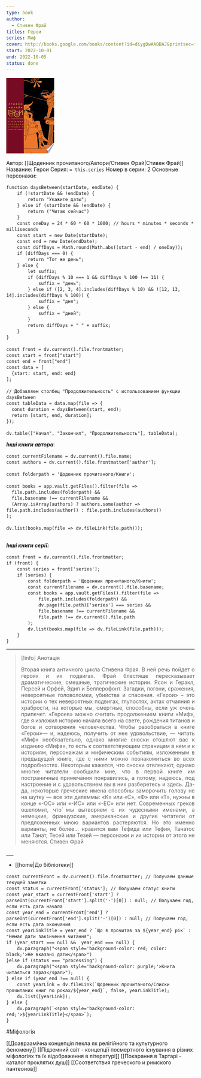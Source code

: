 ```yaml
---
type: book
author:
  - Стивен Фрай
titles: Герои
series: Миф
cover: http://books.google.com/books/content?id=diygDwAAQBAJ&printsec=frontcover&img=1&zoom=1&edge=curl&source=gbs_api
start: 2022-10-01
end: 2022-10-05
status: done
---
```

![cover|150](media/cover!150-115.jpg)

Автор: [[Щоденник прочитаного/Автори/Стивен Фрай|Стивен Фрай]]
Название: Герои
Серия:  `= this.series`
Номер в серии: 2
Основные персонажи:

```dataviewjs
function daysBetween(startDate, endDate) {
	if (!startDate && !endDate) { 
		return "Укажите даты"; 
	} else if (startDate && !endDate) {
		return ("Читаю сейчас")
	}
	const oneDay = 24 * 60 * 60 * 1000; // hours * minutes * seconds * milliseconds
	const start = new Date(startDate);
	const end = new Date(endDate);
	const diffDays = Math.round(Math.abs((start - end) / oneDay));
	if (diffDays === 0) {
		return "Тот же день";   
	} else {
		let suffix;     
	    if (diffDays % 10 === 1 && diffDays % 100 !== 11) {
		    suffix = "день";     
	    } else if ([2, 3, 4].includes(diffDays % 10) && ![12, 13, 14].includes(diffDays % 100)) {
			suffix = "дня";     
		} else {       
			suffix = "дней";     
		}          
		return diffDays + " " + suffix;   
	} 
}  

const front = dv.current().file.frontmatter;
const start = front["start"]
const end = front["end"]
const data = [
  {start: start, end: end}
];

// Добавляем столбец "Продолжительность" с использованием функции daysBetween
const tableData = data.map(file => {
  const duration = daysBetween(start, end);
  return [start, end, duration];
});

dv.table(["Начал", "Закончил", "Продолжительность"], tableData);
```
***Інші книги автора***:
```dataviewjs
const currentFilename = dv.current().file.name;
const authors = dv.current().file.frontmatter['author'];

const folderpath = 'Щоденник прочитаного/Книги';

const books = app.vault.getFiles().filter(file =>
  file.path.includes(folderpath) &&
  file.basename !== currentFilename &&
  (Array.isArray(authors) ? authors.some(author => file.path.includes(author)) : file.path.includes(authors))
);

dv.list(books.map(file => dv.fileLink(file.path)));


```
***Інші книги серії:***
```dataviewjs
const front = dv.current().file.frontmatter;
if (front) {
	const series = front['series'];
	if (series) {
		const folderpath = 'Щоденник прочитаного/Книги';
		const currentFilename = dv.current().file.basename;
		const books = app.vault.getFiles().filter(file =>  
			file.path.includes(folderpath) && 
			dv.page(file.path)['series'] === series && 
			file.basename !== currentFilename &&
			file.path !== dv.current().file.path 
		);
		dv.list(books.map(file => dv.fileLink(file.path)));
	}
}

```

---
>[!info] Анотація
><p align="justify">Вторая книга античного цикла Стивена Фрая. В ней речь пойдет о героях и их подвигах. Фрай блестяще пересказывает драматические, смешные, трагические истории. Ясон и Геракл, Персей и Орфей, Эдип и Беллерофонт. Загадки, погони, сражения, невероятные головоломки, убийства и спасения. «Герои» – это истории о тех невероятных подвигах, глупостях, актах отчаяния и храбрости, на которые мы, смертные, способны, если уж очень припечет. «Героев» можно считать продолжением книги «Миф», где я изложил историю начала всего на свете, рождения титанов и богов и сотворения человечества. Чтобы разобраться в книге «Герои»— и, надеюсь, получить от нее удовольствие, — читать «Миф» необязательно, однако многие сноски отошлют вас к изданию «Мифа», то есть к соответствующим страницам в нем и к историям, персонажам и мифическим событиям, изложенным в предыдущей книге, где с ними можно познакомиться во всех подробностях. Некоторым кажется, что сноски отвлекают, однако многие читатели сообщили мне, что в первой книге им постраничные примечания понравились, а потому, надеюсь, под настроение и с удовольствием вы в них разберетесь и здесь. Да-да, некоторые греческие имена способны заморочить голову не на шутку — все эти дилеммы: «К» или «С», «Ф» или «Т», нужны в конце «-ОС» или «-ИС» или «-ЕС» или нет. Современных греков ошеломит, что́ мы вытворяем с их чудесными именами, а немецкие, французские, американские и другие читатели от предложенных мною вариантов растеряются. Но это именно варианты, не более… нравится вам Тефида или Тефия, Танатос или Танат, Тесей или Тезей — персонажи и их истории от этого не меняются. Стивен Фрай</p>
<p align="justify"></p>
___

- [[home|До бібліотеки]]

```dataviewjs
const currentFront = dv.current().file.frontmatter; // Получаем данные текущей заметки 
const status = currentFront['status']; // Получаем статус книги 
const year_start = currentFront['start'] ? parseInt(currentFront['start'].split('-')[0]) : null; // Получаем год, если есть дата начала 
const year_end = currentFront['end'] ? parseInt(currentFront['end'].split('-')[0]) : null; // Получаем год, если есть дата окончания 
const yearLinkTitle = year_end ? `Що я прочитав за ${year_end} рік` : "Немає дати закінчення читання"; 
if (year_start === null &&  year_end === null) {
	dv.paragraph("<span style='background-color: red; color: black;'>Не вказані дати</span>")
}else if (status === "processing") { 
	dv.paragraph("<span style='background-color: purple;'>Книга читається зараз</span>");
} else if (year_end !== null) { 
	const yearLink = dv.fileLink(`Щоденник прочитаного/Списки прочитаних книг по роках/${year_end}`, false, yearLinkTitle); 
	dv.list([yearLink]); 
} else { 
	dv.paragraph(`<span style='background-color: red;'>${yearLinkTitle}</span>`);
}
```
#Міфологія

[[Доавраамічна концепція пекла як релігійного та культурного феномену]]
[[Підземний світ - концепції посмертного існування в різних міфологіях та їх відображення в літературі]]
[[Покарання в Тартарі - каталог проклятих душ]]
[[Соответствия греческого и римского пантеонов]]